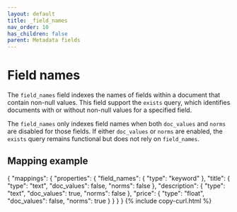 ```yaml
---
layout: default
title: _field_names
nav_order: 10
has_children: false
parent: Metadata fields
---
```


# Field names

The `field_names` field indexes the names of fields within a document that contain non-null values. This field support the `exists` query, which identifies documents with or without non-null values for a specified field. 

The `field_names` only indexes field names when both `doc_values` and `norms` are disabled for those fields. If either `doc_values` or `norms` are enabled, the `exists` query remains functional but does not rely on `field_names`.

## Mapping example

{
  "mappings": {
    "properties": {
      "field_names": {
        "type": "keyword"
      },
      "title": {
        "type": "text",
        "doc_values": false,
        "norms": false
      },
      "description": {
        "type": "text",
        "doc_values": true,
        "norms": false
      },
      "price": {
        "type": "float",
        "doc_values": false,
        "norms": true
      }
    }
  }
}
{% include copy-curl.html %}
